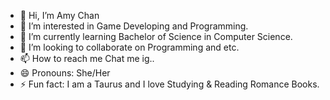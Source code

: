 - 👋 Hi, I’m Amy Chan
- 👀 I’m interested in Game Developing and Programming.
- 🌱 I’m currently learning Bachelor of Science in Computer Science.
- 💞️ I’m looking to collaborate on Programming and etc.
- 📫 How to reach me Chat me ig..
- 😄 Pronouns: She/Her
- ⚡ Fun fact: I am a Taurus and I love Studying & Reading Romance Books.
<!---
AmyChan0916/AmyChan0916 is a ✨ special ✨ repository because its `README.md` (this file) appears on your GitHub profile.
You can click the Preview link to take a look at your changes.
--->
